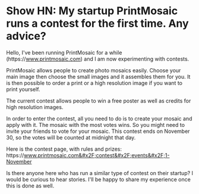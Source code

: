 # Show HN: My startup PrintMosaic runs a contest for the first time. Any advice?

Hello,
I&#x27;ve been running PrintMosaic for a while (https:&#x2F;&#x2F;www.printmosaic.com) and I am now experimenting with contests.<p>PrintMosaic allows people to create photo mosaics easily. Choose your main image then choose the small images and it assembles them for you. It is then possible to order a print or a high resolution image if you want to print yourself.<p>The current contest allows people to win a free poster as well as credits for high resolution images.<p>In order to enter the contest, all you need to do is to create your mosaic and apply with it. The mosaic with the most votes wins. So you might need to invite your friends to vote for your mosaic. This contest ends on November 30, so the votes will be counted at midnight that day.<p>Here is the contest page, with rules and prizes: https:&#x2F;&#x2F;www.printmosaic.com&#x2F;contest&#x2F;events&#x2F;1-November<p>Is there anyone here who has run a similar type of contest on their startup? I would be curious to hear stories. I&#x27;ll be happy to share my experience once this is done as well.
